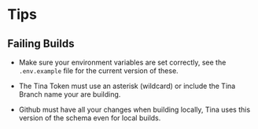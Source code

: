 # Tips

## Failing Builds

- Make sure your environment variables are set correctly, see the `.env.example` file for the current version of these.

- The Tina Token must use an asterisk (wildcard) or include the Tina Branch name your are building.

- Github must have all your changes when building locally, Tina uses this version of the schema even for local builds.

